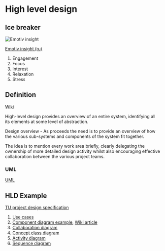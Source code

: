 # High level design

## Ice breaker

![Emotiv insight](https://s3.amazonaws.com/ksr/assets/000/788/379/e3dc13e00e64ef0c2fb6b2c1a1ab2205_large.jpg?1375169644)

[Emotiv insight (ru)](http://habrahabr.ru/post/193820/?utm_medium=referral&utm_source=pulsenews)

1. Engagement
1. Focus
1. Interest
1. Relaxation
1. Stress

## Definition

[Wiki](http://en.wikipedia.org/wiki/High_level_design)

High-level design provides an overview of an entire system, identifying all its elements at some level of abstraction.

Design overview - As proceeds the need is to provide an overview of how the various sub-systems and components of the system fit together.

The idea is to mention every work area briefly, clearly delegating the ownership of more detailed design activity whilst also encouraging effective collaboration between the various project teams.

### UML

[UML](uml.md)


## HLD Example

[TU project design specification](https://github.com/development-team/2/blob/master/doc/design-specification/design-specification.md)

1. [Use cases](https://github.com/development-team/2/blob/master/doc/design-specification/design-specification.md#use-cases)
1. [Component diagram example](https://github.com/development-team/2/blob/master/doc/design-specification/design-specification.md#component-diagram),
[Wiki article](https://en.wikipedia.org/wiki/Component_diagram)
1. [Collaboration diagram](https://github.com/development-team/2/blob/master/doc/design-specification/design-specification.md#collaboration)
1. [Concept class diagram](https://github.com/development-team/2/blob/master/doc/design-specification/knowledge.md)
1. [Activity diagram](https://github.com/development-team/2/blob/master/doc/design-specification/lifecycle-activity.md)
1. [Sequence diagram](https://en.wikipedia.org/wiki/Sequence_diagram)
